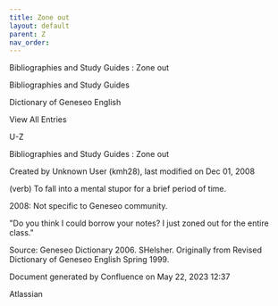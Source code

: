 ```yaml
---
title: Zone out
layout: default
parent: Z
nav_order:
---
```


Bibliographies and Study Guides : Zone out

Bibliographies and Study Guides

Dictionary of Geneseo English

View All Entries

U-Z

Bibliographies and Study Guides : Zone out

Created by  Unknown User (kmh28), last modified on Dec 01, 2008

(verb) To fall into a mental stupor for a brief period of time.

2008: Not specific to Geneseo community.

&quot;Do you think I could borrow your notes? I just zoned out for the entire class.&quot;

Source: Geneseo Dictionary 2006. SHelsher. Originally from Revised Dictionary of Geneseo English Spring 1999. 

Document generated by Confluence on May 22, 2023 12:37

Atlassian
